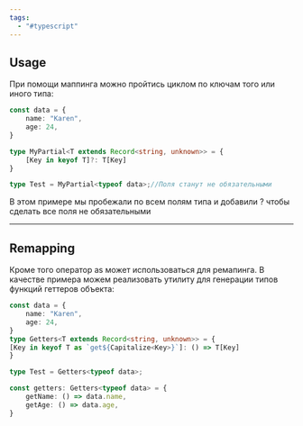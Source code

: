 ```yaml
---
tags:
  - "#typescript"
---
```

## Usage

При помощи маппинга можно пройтись циклом по ключам того или иного типа:

```typescript
const data = {
	name: "Karen",
	age: 24,
}

type MyPartial<T extends Record<string, unknown>> = {
	[Key in keyof T]?: T[Key]
}

type Test = MyPartial<typeof data>;//Поля станут не обязательными
```

В этом примере мы пробежали по всем полям типа и добавили ? чтобы сделать все поля не обязательными

---
## Remapping

Кроме того оператор as может использоваться для ремапинга. В качестве примера можем реализовать утилиту для генерации типов функций геттеров объекта:

```typescript
const data = {
	name: "Karen",
	age: 24,
}
type Getters<T extends Record<string, unknown>> = {
[Key in keyof T as `get${Capitalize<Key>}`]: () => T[Key]
}

type Test = Getters<typeof data>;

const getters: Getters<typeof data> = {
	getName: () => data.name,
	getAge: () => data.age,
}
```